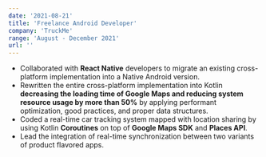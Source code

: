 ```yaml
---
date: '2021-08-21'
title: 'Freelance Android Developer'
company: 'TruckMe'
range: 'August - December 2021'
url: ''
---
```


- Collaborated with **React Native** developers to migrate an existing cross-platform implementation into a Native Android version.
- Rewritten the entire cross-platform implementation into Kotlin **decreasing the loading time of Google Maps and reducing system resource usage by more than 50%** by applying performant optimization, good practices, and proper data structures.
- Coded a real-time car tracking system mapped with location sharing by using Kotlin **Coroutines** on top of **Google Maps SDK** and **Places API**.
- Lead the integration of real-time synchronization between two variants of product flavored apps.
